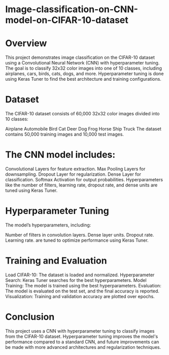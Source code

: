 # Image-classification-on-CNN-model-on-CIFAR-10-dataset
# Overview
This project demonstrates image classification on the CIFAR-10 dataset using a Convolutional Neural Network (CNN) with hyperparameter tuning. The goal is to classify 32x32 color images into one of 10 classes, including airplanes, cars, birds, cats, dogs, and more. Hyperparameter tuning is done using Keras Tuner to find the best architecture and training configurations.

# Dataset
The CIFAR-10 dataset consists of 60,000 32x32 color images divided into 10 classes:

Airplane
Automobile
Bird
Cat
Deer
Dog
Frog
Horse
Ship
Truck
The dataset contains 50,000 training images and 10,000 test images.

# The CNN model includes:

Convolutional Layers for feature extraction.
Max Pooling Layers for downsampling.
Dropout Layer for regularization.
Dense Layer for classification.
Softmax Activation for output probabilities.
Hyperparameters like the number of filters, learning rate, dropout rate, and dense units are tuned using Keras Tuner.

# Hyperparameter Tuning
The model’s hyperparameters, including:

Number of filters in convolution layers.
Dense layer units.
Dropout rate.
Learning rate.
are tuned to optimize performance using Keras Tuner.

# Training and Evaluation
Load CIFAR-10: The dataset is loaded and normalized.
Hyperparameter Search: Keras Tuner searches for the best hyperparameters.
Model Training: The model is trained using the best hyperparameters.
Evaluation: The model is evaluated on the test set, and the final accuracy is reported.
Visualization: Training and validation accuracy are plotted over epochs.
# Conclusion
This project uses a CNN with hyperparameter tuning to classify images from the CIFAR-10 dataset. Hyperparameter tuning improves the model's performance compared to a standard CNN, and future improvements can be made with more advanced architectures and regularization techniques.
